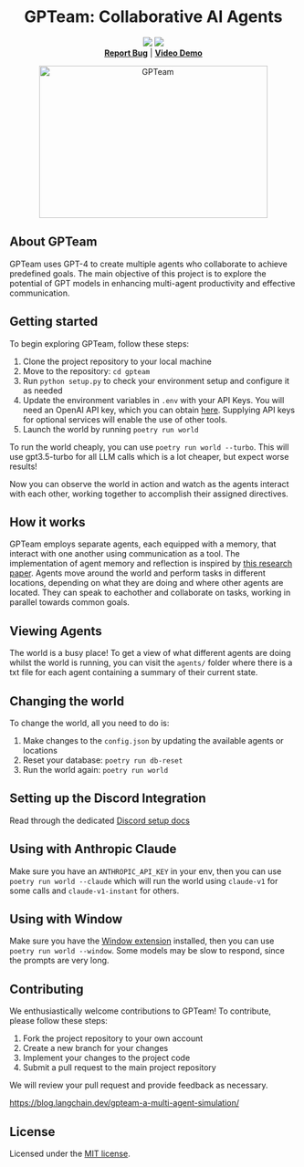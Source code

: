 <p align="center">
  <h1 align="center">GPTeam: Collaborative AI Agents</h1>
  <p align="center">
    <img src="https://img.shields.io/github/stars/101dotxyz/gpteam.svg?style=for-the-badge&">
    <img src="https://img.shields.io/github/license/101dotxyz/gpteam.svg?style=for-the-badge&">
    <br />
  <a href="https://github.com/101dotxyz/gpteam/issues"><b>Report Bug</b></a>
   | 
  <a href="https://www.youtube.com/watch?v=cIxhI1d6NsM"><b>Video Demo</b></a>
  
  </p>
    <div align="center">
    <img src="assets/gpteam.png" alt="GPTeam" width="400" height="267" />
  </div>
</p>

## About GPTeam

GPTeam uses GPT-4 to create multiple agents who collaborate to achieve predefined goals. The main objective of this project is to explore the potential of GPT models in enhancing multi-agent productivity and effective communication.

## Getting started

To begin exploring GPTeam, follow these steps:

1. Clone the project repository to your local machine
2. Move to the repository: `cd gpteam`
3. Run `python setup.py` to check your environment setup and configure it as needed
4. Update the environment variables in `.env` with your API Keys. You will need an OpenAI API key, which you can obtain [here](https://platform.openai.com/account/api-keys). Supplying API keys for optional services will enable the use of other tools.
5. Launch the world by running `poetry run world`

To run the world cheaply, you can use `poetry run world --turbo`. This will use gpt3.5-turbo for all LLM calls which is a lot cheaper, but expect worse results!

Now you can observe the world in action and watch as the agents interact with each other, working together to accomplish their assigned directives.

## How it works

GPTeam employs separate agents, each equipped with a memory, that interact with one another using communication as a tool. The implementation of agent memory and reflection is inspired by [this research paper](https://arxiv.org/pdf/2304.03442.pdf). Agents move around the world and perform tasks in different locations, depending on what they are doing and where other agents are located. They can speak to eachother and collaborate on tasks, working in parallel towards common goals.

## Viewing Agents

The world is a busy place! To get a view of what different agents are doing whilst the world is running, you can visit the `agents/` folder where there is a txt file for each agent containing a summary of their current state.

## Changing the world

To change the world, all you need to do is:

1. Make changes to the `config.json` by updating the available agents or locations
2. Reset your database: `poetry run db-reset`
3. Run the world again: `poetry run world`

## Setting up the Discord Integration

Read through the dedicated [Discord setup docs](DISCORD.md)

## Using with Anthropic Claude

Make sure you have an `ANTHROPIC_API_KEY` in your env, then you can use `poetry run world --claude` which will run the world using `claude-v1` for some calls and `claude-v1-instant` for others.

## Using with Window

Make sure you have the [Window extension](https://windowai.io/) installed, then you can use `poetry run world --window`. Some models may be slow to respond, since the prompts are very long.

## Contributing

We enthusiastically welcome contributions to GPTeam! To contribute, please follow these steps:

1. Fork the project repository to your own account
2. Create a new branch for your changes
3. Implement your changes to the project code
4. Submit a pull request to the main project repository

We will review your pull request and provide feedback as necessary.

https://blog.langchain.dev/gpteam-a-multi-agent-simulation/

## License

Licensed under the [MIT license](LICENSE).
